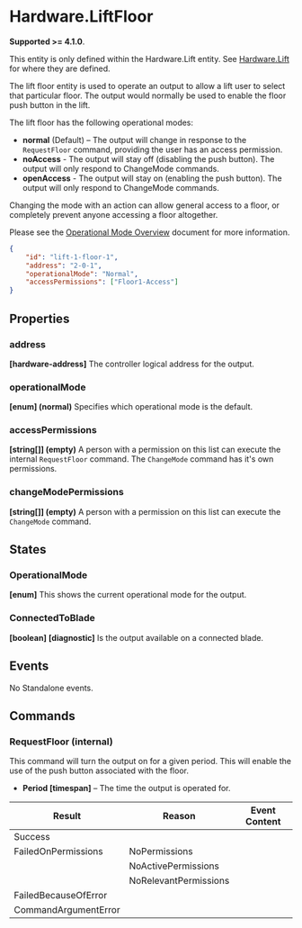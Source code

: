 # Hardware.LiftFloor

**Supported >= 4.1.0**.

This entity is only defined within the Hardware.Lift entity.  See [Hardware.Lift](HardwareLift.md) for where they are defined.

The lift floor entity is used to operate an output to allow a lift user to select that particular floor. The output would normally be used to enable the floor push button in the lift.

The lift floor has the following operational modes:

- **normal** (Default) – The output will change in response to the `RequestFloor` command, providing the user has an access permission.
- **noAccess** - The output will stay off (disabling the push button). The output will only respond to ChangeMode commands.
- **openAccess** - The output will stay on (enabling the push button). The output will only respond to ChangeMode commands.

Changing the mode with an action can allow general access to a floor, or completely prevent anyone accessing a floor altogether.

Please see the [Operational Mode Overview](../ApplicationConfiguration/ModeOverview.md) document for more information.

````json
{
    "id": "lift-1-floor-1",
    "address": "2-0-1",
    "operationalMode": "Normal",
    "accessPermissions": ["Floor1-Access"]
}
````

## Properties

### address

**[hardware-address]** The controller logical address for the output.

### operationalMode

**[enum] (normal)** Specifies which operational mode is the default.

### accessPermissions

**[string[]] (empty)** A person with a permission on this list can execute the internal `RequestFloor` command. The `ChangeMode` command has it's own permissions.

### changeModePermissions

**[string[]] (empty)** A person with a permission on this list can execute the `ChangeMode` command.

## States

### OperationalMode

**[enum]** This shows the current operational mode for the output.

### ConnectedToBlade

**[boolean]** **[diagnostic]** Is the output available on a connected blade.

## Events

No Standalone events.

## Commands

### RequestFloor (internal)

This command will turn the output on for a given period. This will enable the use of the push button associated with the floor.

- **Period [timespan]** – The time the output is operated for.

| **Result**           | **Reason**            | **Event Content** |
|----------------------|-----------------------|-------------------|
| Success              |                       |                   |
| FailedOnPermissions  | NoPermissions         |                   |
|                      | NoActivePermissions   |                   |
|                      | NoRelevantPermissions |                   |
| FailedBecauseOfError |                       |                   |
| CommandArgumentError |                       |                   |
